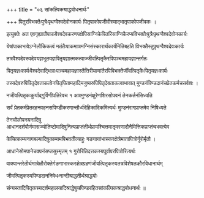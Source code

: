 +++
title = "०६ सांकल्पिकश्राद्धबोधनार्थः"

+++
पितुरविभक्तैःपुत्रैःपृथग्वैश्वदेवोनकार्यः पितृपाकोपजीवीस्याद्भातृपाकोपजीवकः ।

इत्युक्तेः अत एवगृह्याग्रौपाकवैश्वदेवकरणपक्षेपिसाग्निकेपितरिसाग्निकैरप्यविभक्तैःपुत्रैःपृथग्वैश्वदेवोनकार्यः

येषांपाकाभावेऽग्नेलौकिकत्वं मतंतैःपाकमात्रमग्निसंस्कारार्थंकार्यमितिबहति विभक्तैस्तुपृथग्वैश्वदेवःकार्यः

तत्रवैश्वदेवस्यदेवयज्ञभूतयज्ञपितृयज्ञात्मकत्वाज्जीवत्पितृकैरपिपञ्चमहायज्ञान्तर्गतः

पितृयज्ञःकार्यःवैश्वदेवाद्भिन्नाःपञ्चमहायज्ञास्तैत्तिरीयाणांतैरपिविभक्तैर्जींवत्पितृकैःपितृयज्ञःकार्यः

तस्यदेवरुपिपितृदेवताकत्वेनपितृपितामहादिमनुष्यरुपिपितृदेवताकत्वाभावात्‌ मुण्डनंपिण्डदानंचप्रेतकर्मचसर्वशः ।

नजीवत्पितृकःकुर्याद्गुर्विणीपतिरेवच १ अत्रमुण्डनंक्षुरेणशिरसोपवनं तेनकर्तनंसिध्यति

सर्वं प्रेतकर्मप्रेतदहनवहनसपिण्डीकरणान्तौर्ध्वदेहिकादिकमित्यर्थः मुण्डनंरागप्राप्तमेव निषिध्यते

तेनचौलोपनयनादिषु आधानदर्शपौर्णमासज्योतिष्टोमादिषुनित्यप्राप्तंतीर्थप्रायश्चित्तमातृमरणादौनैमित्तिकप्राप्तंचभवत्येव

केचित्काम्यनागबल्यादिषुकाम्यमपिभवतीत्याहुः गङगायांभास्करक्षेत्रेमातापित्रोर्गुरोर्मृतौ ।

आधानेसोमपानेचवपनंसप्तसुस्मृतम् १ गुरोरितिदत्तकस्यपूर्वापरपित्रोरित्यर्थः

वाक्यान्तरेतीर्थमात्रेक्षौरोक्तेर्गङगाभास्करक्षेत्रग्रहणंजीवत्पितृकस्यतत्रविशेषतःक्षौरविधानार्थम्

जीवत्पितृकस्यपिण्डदाननिषेधःनान्दीश्राद्धतीर्थश्राद्धयोः

संन्यस्तादिपितृकस्यदर्शमहालयादिश्राद्धेषुचपिण्डरहितसांकल्पिकश्राद्धबोधनार्थः ॥
